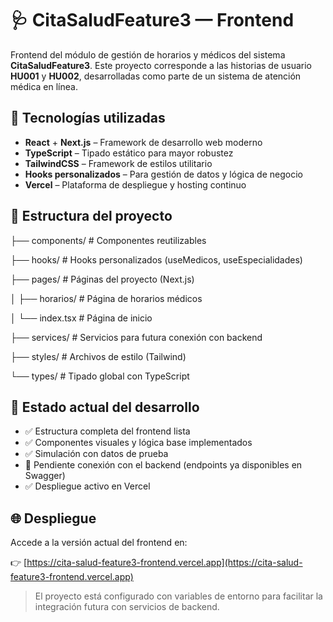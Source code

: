 # 🩺 CitaSaludFeature3 — Frontend

Frontend del módulo de gestión de horarios y médicos del sistema **CitaSaludFeature3**. Este proyecto corresponde a las historias de usuario **HU001** y **HU002**, desarrolladas como parte de un sistema de atención médica en línea.

## 🚀 Tecnologías utilizadas

- **React** + **Next.js** – Framework de desarrollo web moderno
- **TypeScript** – Tipado estático para mayor robustez
- **TailwindCSS** – Framework de estilos utilitario
- **Hooks personalizados** – Para gestión de datos y lógica de negocio
- **Vercel** – Plataforma de despliegue y hosting continuo

## 📁 Estructura del proyecto

├── components/ # Componentes reutilizables

├── hooks/ # Hooks personalizados (useMedicos, useEspecialidades)

├── pages/ # Páginas del proyecto (Next.js)

│ ├── horarios/ # Página de horarios médicos

│ └── index.tsx # Página de inicio

├── services/ # Servicios para futura conexión con backend

├── styles/ # Archivos de estilo (Tailwind)

└── types/ # Tipado global con TypeScript

## 📌 Estado actual del desarrollo

- ✅ Estructura completa del frontend lista
- ✅ Componentes visuales y lógica base implementados
- ✅ Simulación con datos de prueba
- 🔄 Pendiente conexión con el backend (endpoints ya disponibles en Swagger)
- ✅ Despliegue activo en Vercel

## 🌐 Despliegue

Accede a la versión actual del frontend en:

👉 [https://cita-salud-feature3-frontend.vercel.app](https://cita-salud-feature3-frontend.vercel.app)

> El proyecto está configurado con variables de entorno para facilitar la integración futura con servicios de backend.


